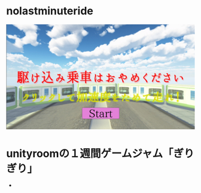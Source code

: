 # nolastminuteride
[![Title](Image/Giri_Title.jpg)](https://github.com/hhdfgg/nolastminuteride)

# unityroomの１週間ゲームジャム「ぎりぎり」
 - 
